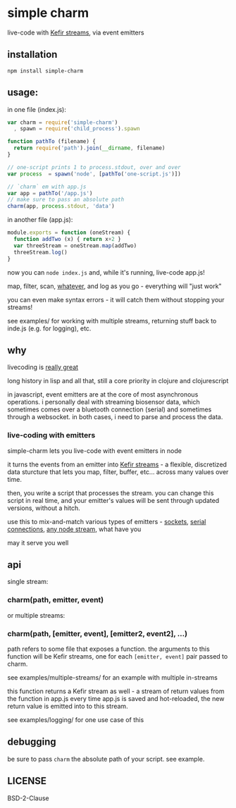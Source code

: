 # simple charm

live-code with [Kefir streams](https://rpominov.github.io/kefir/), via event emitters

## installation

    npm install simple-charm

## usage:

in one file (index.js):

```javascript
var charm = require('simple-charm')
  , spawn = require('child_process').spawn

function pathTo (filename) { 
  return require('path').join(__dirname, filename)
}

// one-script prints 1 to process.stdout, over and over
var process  = spawn('node', [pathTo('one-script.js')])

// `charm` em with app.js
var app = pathTo('/app.js')
// make sure to pass an absolute path
charm(app, process.stdout, 'data')
```

in another file (app.js):
 
```javascript
module.exports = function (oneStream) {
  function addTwo (x) { return x+2 }
  var threeStream = oneStream.map(addTwo)
  threeStream.log()
}
```

now you can `node index.js` and, while it's running, live-code app.js!

map, filter, scan, [whatever](https://rpominov.github.io/kefir/), and log as you go - everything will "just work"

you can even make syntax errors - it will catch them without stopping your streams!

see examples/ for working with multiple streams, returning stuff back to inde.js (e.g. for logging), etc.

## why

livecoding is [really great](http://toplap.org/bricolage-the-world-of-live-coding/)

long history in lisp and all that, still a core priority in clojure and clojurescript

in javascript, event emitters are at the core of most asynchronous operations. i personally deal with streaming biosensor data, which sometimes comes over a bluetooth connection (serial) and sometimes through a websocket. in both cases, i need to parse and process the data. 

### live-coding with emitters

simple-charm lets you live-code with event emitters in node

it turns the events from an emitter into [Kefir streams](https://rpominov.github.io/kefir/) - a flexible, discretized data sturcture that lets you map, filter, buffer, etc... across many values over time.

then, you write a script that processes the stream. you can change this script in real time, and your emitter's values will be sent through updated versions, without a hitch.

use this to mix-and-match various types of emitters - [sockets](https://github.com/maxogden/websocket-stream), [serial connections](https://www.npmjs.com/package/serialport2), [any node stream](https://github.com/substack/stream-handbook), what have you

may it serve you well

## api

single stream:

### charm(path, emitter, event)

or multiple streams:

### charm(path, [emitter, event], [emitter2, event2], ...)

path refers to some file that exposes a function.
the arguments to this function will be Kefir streams, 
 one for each `[emitter, event]` pair passed to charm.

see examples/multiple-streams/ for an example with multiple in-streams

this function returns a Kefir stream as well - 
a stream of return values from the function in app.js
every time app.js is saved and hot-reloaded, 
the new return value is emitted into to this stream.

see examples/logging/ for one use case of this



## debugging

be sure to pass `charm` the absolute path of your script. see example.

## LICENSE

BSD-2-Clause
